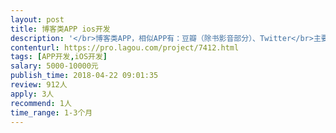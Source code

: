 ```yaml
---                
layout: post       
title: 博客类APP ios开发           
description: '</br>博客类APP，相似APP有：豆瓣（除书影音部分）、Twitter</br>主要功能有：小组、文章、动态</br>希望您在南京，可以线下沟通。需要您有能力完成ios端开发。</br>创业项目，预算不高，项目如果发展起来，到时会给您额外的补偿，也希望能长期合作。</br>'     
contenturl: https://pro.lagou.com/project/7412.html      
tags: [APP开发,iOS开发]            
salary: 5000-10000元          
publish_time: 2018-04-22 09:01:35         
review: 912人                   
apply: 3人                   
recommend: 1人                   
time_range: 1-3个月              
---                 
```

